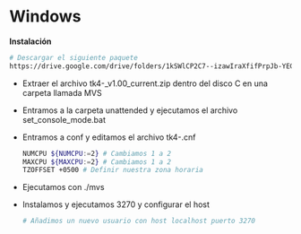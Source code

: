 # Windows

**Instalación**

```bash
# Descargar el siguiente paquete
https://drive.google.com/drive/folders/1kSWlCP2C7--izawIraXfifPrpJb-YEGg?usp=sharing
```

- Extraer el archivo tk4-_v1.00_current.zip dentro del disco C en una carpeta llamada MVS
- Entramos a la carpeta unattended y ejecutamos el archivo set_console_mode.bat
- Entramos a conf y editamos el archivo tk4-.cnf
    
    ```bash
    NUMCPU ${NUMCPU:=2} # Cambiamos 1 a 2
    MAXCPU ${MAXCPU:=2} # Cambiamos 1 a 2
    TZOFFSET +0500 # Definir nuestra zona horaria
    ```
    
- Ejecutamos con ./mvs
- Instalamos y ejecutamos 3270 y configurar el host
    
    ```bash
    # Añadimos un nuevo usuario con host localhost puerto 3270
    ```